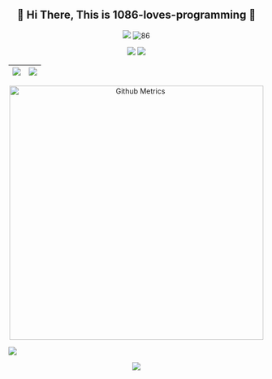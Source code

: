 <h2 align="center">👋 Hi There, This is 1086-loves-programming 👋</h2>
<p align="center">
  <p align="center">
    <a href="https://github.com/1086-loves-programming"><img src=https://img.shields.io/badge/dynamic/json?color=272626&label=Github&query=%24.data.totalSubs&suffix=%20followers&url=https%3A%2F%2Fapi.spencerwoo.com%2Fsubstats%2F%3Fsource%3Dgithub%26queryKey%3D1086-loves-programming /></a>
    <img src="https://komarev.com/ghpvc/?username=1086-loves-programming" alt="86"/>
  </p>
  <p align="center">
    <a href="https://shequ.codemao.cn/user/13869990"><img src=https://img.shields.io/badge/Codemao-编程猫-red /></a>
    <a href="https://space.bilibili.com/1305803109"><img src="https://img.shields.io/badge/Bilibili-B%E7%AB%99-ff69b4"></a>
  </p>
  
|![](https://github-readme-stats.vercel.app/api?username=1086-loves-programming&hide_border=true&locale=cn)|![](https://github-readme-stats.vercel.app/api/top-langs/?username=1086-loves-programming&langs_count=10&hide_border=true&locale=cn)|
|-|-|
  
  <p align="center">
    <img width="500" src="https://metrics.lecoq.io/1086-loves-programming" alt="Github Metrics"><br>
  </p>
  
![](https://activity-graph.herokuapp.com/graph?username=1086-loves-programming&theme=redical)
</p>

 <div align="center">
    <img  src="https://github-readme-streak-stats.herokuapp.com/?user=1086-loves-programming" />
</div>
